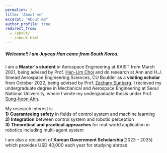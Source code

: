 ```yaml
---
permalink: /
title: "About me"
excerpt: "About me"
author_profile: true
redirect_from: 
  - /about/
  - /about.html
---
```


##### Welcome!! I am Juyeop Han came from South Korea.

I am a **Master's student** in Aerospace Engineering at KAIST from March 2021, being advised by Prof. [Han-Lim Choi](https://lics.kaist.ac.kr/) and do research at Ann and H.J. Smead Aerospace Engineering Sciences, CU Boulder as a **visiting scholar** from October 2022, being advised by Prof. [Zachary Sunberg](https://zachary.sunberg.net/).
I recieved my undergraduate degree in Mechanical and Aerospace Engineering at Seoul National University, where I wrote my undergraduate thesis under Prof. [Sung-hoon Ahn](https://fab.snu.ac.kr/team/professor.php).

My research interest is  
**1)** **Guaranteeing safety** in fields of control system and machine learning    
**2)** **Integration** between control system and robotic perception    
**3)** **Theoretical and practical approaches** for real-world application in robotics including multi-agent system    

I am also a recipient of **Korean Government Scholarship**(2023 - 2025) which provides USD 40,000 each year for studying abroad.

